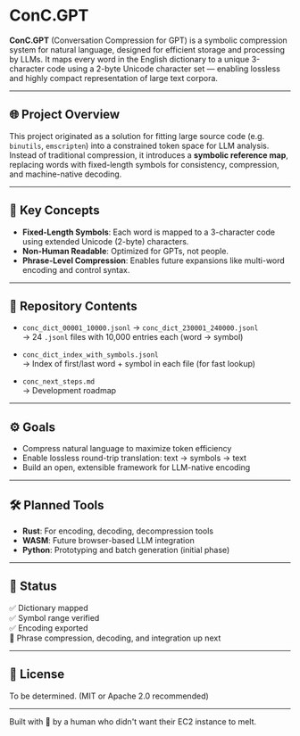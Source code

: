# ConC.GPT

**ConC.GPT** (Conversation Compression for GPT) is a symbolic compression system for natural language, designed for efficient storage and processing by LLMs. It maps every word in the English dictionary to a unique 3-character code using a 2-byte Unicode character set — enabling lossless and highly compact representation of large text corpora.

---

## 🌐 Project Overview

This project originated as a solution for fitting large source code (e.g. `binutils`, `emscripten`) into a constrained token space for LLM analysis. Instead of traditional compression, it introduces a **symbolic reference map**, replacing words with fixed-length symbols for consistency, compression, and machine-native decoding.

---

## 🧠 Key Concepts

- **Fixed-Length Symbols**: Each word is mapped to a 3-character code using extended Unicode (2-byte) characters.
- **Non-Human Readable**: Optimized for GPTs, not people.
- **Phrase-Level Compression**: Enables future expansions like multi-word encoding and control syntax.

---

## 📁 Repository Contents

- `conc_dict_00001_10000.jsonl` → `conc_dict_230001_240000.jsonl`  
  → 24 `.jsonl` files with 10,000 entries each (word → symbol)

- `conc_dict_index_with_symbols.jsonl`  
  → Index of first/last word + symbol in each file (for fast lookup)

- `conc_next_steps.md`  
  → Development roadmap

---

## ⚙️ Goals

- Compress natural language to maximize token efficiency
- Enable lossless round-trip translation: text → symbols → text
- Build an open, extensible framework for LLM-native encoding

---

## 🛠 Planned Tools

- **Rust**: For encoding, decoding, decompression tools
- **WASM**: Future browser-based LLM integration
- **Python**: Prototyping and batch generation (initial phase)

---

## 🚀 Status

✅ Dictionary mapped  
✅ Symbol range verified  
✅ Encoding exported  
🧩 Phrase compression, decoding, and integration up next

---

## 📄 License

To be determined. (MIT or Apache 2.0 recommended)

---

Built with 🤖 by a human who didn't want their EC2 instance to melt.
